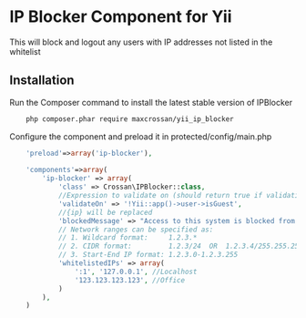 IP Blocker Component for Yii
============================

This will block and logout any users with IP addresses not listed in the whitelist

## Installation

Run the Composer command to install the latest stable version of IPBlocker

```bash
    php composer.phar require maxcrossan/yii_ip_blocker
```

Configure the component and preload it in protected/config/main.php

```php
    'preload'=>array('ip-blocker'),
    
    'components'=>array(
        'ip-blocker' => array(
            'class' => Crossan\IPBlocker::class,
            //Expression to validate on (should return true if validation is required)
            'validateOn' => '!Yii::app()->user->isGuest',
            //{ip} will be replaced
            'blockedMessage' => "Access to this system is blocked from your IP: {ip}.",
            // Network ranges can be specified as:
            // 1. Wildcard format:     1.2.3.*
            // 2. CIDR format:         1.2.3/24  OR  1.2.3.4/255.255.255.0
            // 3. Start-End IP format: 1.2.3.0-1.2.3.255
            'whitelistedIPs' => array(
                ':1', '127.0.0.1', //Localhost
                '123.123.123.123', //Office
            )
        ),
    )
```